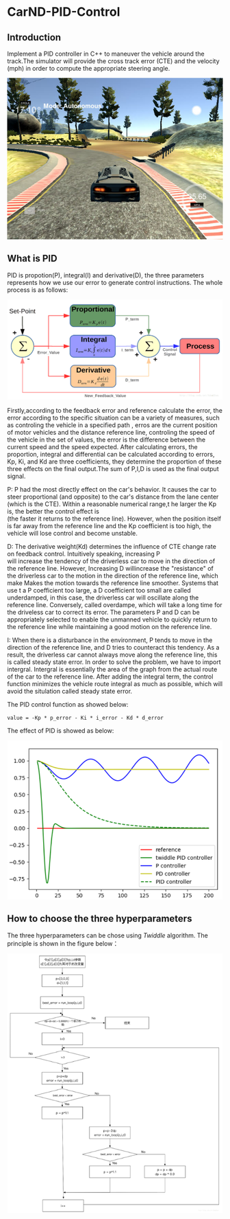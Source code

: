 # CarND-PID-Control

## Introduction

Implement a PID controller in C++ to maneuver the vehicle around the track.The simulator will provide the cross track error (CTE) and 
the velocity (mph) in order to compute the appropriate steering angle.

![](https://github.com/Luzhongyue/CarND-PID-Control/blob/master/Images/simulator.png)

## What is PID

PID is propotion(P), integral(I) and derivative(D), the three parameters represents how we use our error to generate control instructions. 
The whole process is as follows:

![](https://github.com/Luzhongyue/CarND-PID-Control/blob/master/Images/PID.png)

Firstly,according to the feedback error and reference calculate the error, the error according to the specific situation can be a variety 
of measures, such as controling the vehicle in a specified path , erros are the current position of motor vehicles and the distance 
reference line, controling the speed of the vehicle in the set of values, the error is the difference between the current speed and the 
speed expected. After calculating errors, the proportion, integral and differential can be calculated according to errors, Kp, Ki, and Kd 
are three coefficients, they determine the proportion of these three effects on the final output.The sum of P,I,D is used as the 
final output signal.

P: P had the most directly  effect on the car's behavior. It causes the car to steer proportional (and opposite) to the car's distance from
the lane center (which is the CTE). Within a reasonable numerical range,t he larger the Kp is, the better the control effect is  
(the faster it returns to the reference line). However, when the position itself is far away from the reference line and the Kp 
coefficient is too high, the vehicle will lose control and become unstable.

D: The derivative weight(Kd) determines the influence of CTE change rate on feedback control. Intuitively speaking, increasing P  
will increase the tendency of the driverless car to move in the direction of the reference line. However, Increasing  D  willincrease the
"resistance" of the driverless car to the motion in the direction of the reference line, which make Makes the motion towards the reference 
line smoother. Systems that use t a P coefficient too large, a D coefficient too small are called underdamped, in this case, the driverless
car will oscillate along the reference line. Conversely, called overdampe, which will take a long time for the driveless car to correct its
error. The parameters P and D can be appropriately selected to enable the unmanned vehicle to quickly return to the reference line while 
maintaining a good motion on the reference line.

I: When there is a disturbance in the environment, P tends to move in the direction of the reference line, and D tries to counteract this 
tendency. As a result, the driverless car cannot always move along the reference line, this is called steady state error. In order to solve
the problem, we have to import intergral. Intergral is essentially the area of the graph from the actual route of the car to the reference 
line. After adding the integral term, the control function minimizes the vehicle route integral as much as possible, which will avoid the 
situlation called steady state error. 

The PID control function as showed below:
```
value = -Kp * p_error - Ki * i_error - Kd * d_error
```

The effect of PID is showed as below:

![](https://github.com/Luzhongyue/CarND-PID-Control/blob/master/Images/pidcompare.png)

## How to choose the three hyperparameters

The three hyperparameters can be chose using *Twiddle* algorithm. The principle is shown in the figure below：

![](https://github.com/Luzhongyue/CarND-PID-Control/blob/master/Images/twiddle.png)
